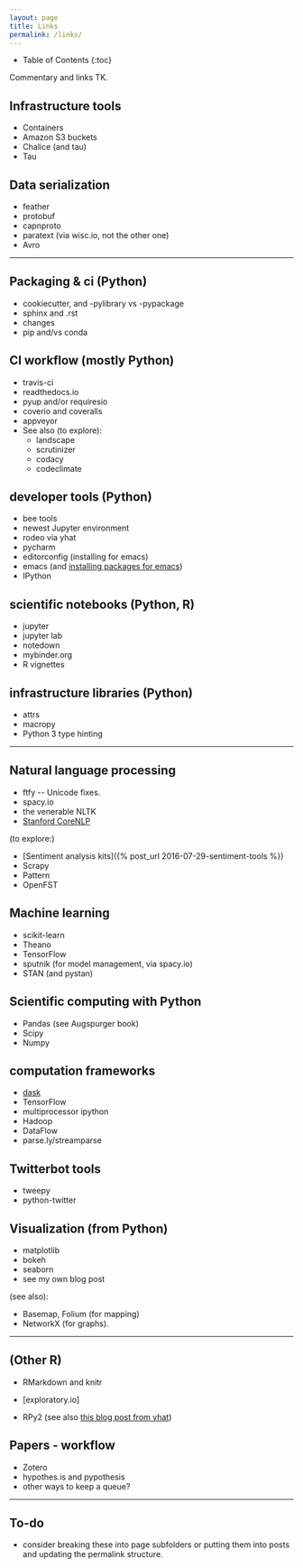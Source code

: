 ```yaml
---
layout: page
title: Links
permalink: /links/
---
```

* Table of Contents
{:toc}

Commentary and links TK.


Infrastructure tools
--------------------
- Containers
- Amazon S3 buckets
- Chalice (and tau)
- Tau

Data serialization
------------------
- feather
- protobuf
- capnproto
- paratext (via wisc.io, not the other one)
- Avro

----

Packaging & ci (Python)
-----------------------

- cookiecutter, and -pylibrary vs -pypackage
- sphinx and .rst
- changes
- pip and/vs conda

CI workflow (mostly Python)
---------------------------
- travis-ci
- readthedocs.io
- pyup and/or requiresio
- coverio and coveralls
- appveyor
- See also (to explore):
  - landscape
  - scrutinizer
  - codacy
  - codeclimate

developer tools (Python)
------------------------
- bee tools
- newest Jupyter environment
- rodeo via yhat
- pycharm
- editorconfig (installing for emacs)
- emacs (and [installing packages for
  emacs](https://www.emacswiki.org/emacs/InstallingPackages))
- IPython


scientific notebooks (Python, R)
--------------------------------
- jupyter
- jupyter lab
- notedown
- mybinder.org
- R vignettes

infrastructure libraries (Python)
---------------------------------
- attrs
- macropy
- Python 3 type hinting

----

Natural language processing
---------------------------
- ftfy -- Unicode fixes.
- spacy.io
- the venerable NLTK
- [Stanford CoreNLP](http://stanfordnlp.github.io/CoreNLP/)

(to explore:)

- [Sentiment analysis kits]({% post_url 2016-07-29-sentiment-tools %})
- Scrapy
- Pattern
- OpenFST

Machine learning
----------------
- scikit-learn
- Theano
- TensorFlow
- sputnik (for model management, via spacy.io)
- STAN (and pystan)

Scientific computing with Python
--------------------------------
- Pandas (see Augspurger book)
- Scipy
- Numpy

computation frameworks
----------------------
- [dask](dask.pydata.org)
- TensorFlow
- multiprocessor ipython
- Hadoop
- DataFlow
- parse.ly/streamparse

Twitterbot tools
----------------
- tweepy
- python-twitter

Visualization (from Python)
---------------------------
- matplotlib
- bokeh
- seaborn
- see my own blog post

(see also):

- Basemap, Folium (for mapping)
- NetworkX (for graphs).

----

(Other R)
----------

- RMarkdown and knitr

- [exploratory.io]

- RPy2 (see also [this blog post from
  yhat](http://blog.yhat.com/posts/rpy2-combing-the-power-of-r-and-python.html))

Papers - workflow
-----------------

- Zotero
- hypothes.is and pypothesis
- other ways to keep a queue?

----

To-do
-----

- consider breaking these into page subfolders or putting them
  into posts and updating the permalink structure.
